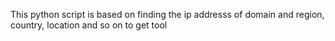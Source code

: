 This python script is based on finding the ip addresss of domain and region, country, location and so on
to get tool

